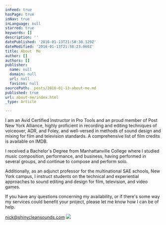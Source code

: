 ```yaml
---
inFeed: true
hasPage: true
inNav: true
inLanguage: null
starred: true
keywords: []
description: ''
datePublished: '2016-01-13T21:58:30.129Z'
dateModified: '2016-01-13T21:58:23.066Z'
title: About  Me
author: []
authors: []
publisher:
  name: null
  domain: null
  url: null
  favicon: null
sourcePath: _posts/2016-01-13-about-me.md
published: true
url: about-me/index.html
_type: Article

---
```

I am an Avid
Certified Instructor in Pro Tools and an proud member of Post New York Alliance,
highly proficient in recording and editing techniques of voiceover, ADR, and
Foley, and well-versed in methods of sound design and mixing for film and
television standards. A comprehensive list of film credits is available on IMDB.

I received
a Bachelor's Degree from Manhattanville College where I studied music
composition, performance, and business, having performed in several groups, and
continue to compose and perform solo.

Additionally,
as an adjunct professor for the multinational SAE schools, New York campus, I
instruct students on the technical and experiential approaches to sound editing
and design for film, television, and video games.

If you have
any questions concerning my availability, or if there's some way my services
could benefit your project, please let me know how I can be of help.

[nick@shinycleansounds.com][0]
![](https://s3-us-west-2.amazonaws.com/the-grid-img/p/38e1365d77e6738ccd43778b3169988ad22419ab.png)

[0]: mailto:nick@shinycleansounds.com